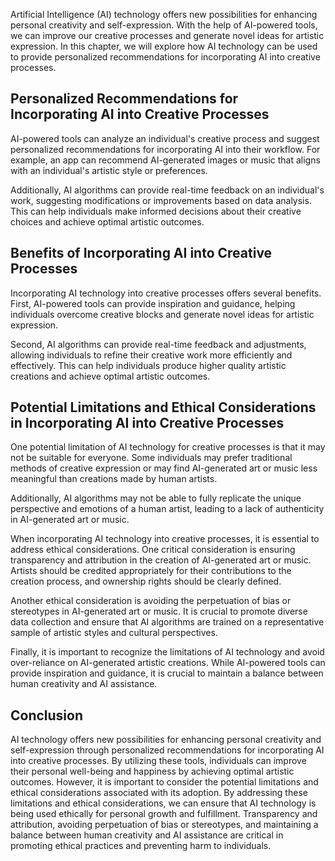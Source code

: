 

Artificial Intelligence (AI) technology offers new possibilities for enhancing personal creativity and self-expression. With the help of AI-powered tools, we can improve our creative processes and generate novel ideas for artistic expression. In this chapter, we will explore how AI technology can be used to provide personalized recommendations for incorporating AI into creative processes.

Personalized Recommendations for Incorporating AI into Creative Processes
-------------------------------------------------------------------------

AI-powered tools can analyze an individual's creative process and suggest personalized recommendations for incorporating AI into their workflow. For example, an app can recommend AI-generated images or music that aligns with an individual's artistic style or preferences.

Additionally, AI algorithms can provide real-time feedback on an individual's work, suggesting modifications or improvements based on data analysis. This can help individuals make informed decisions about their creative choices and achieve optimal artistic outcomes.

Benefits of Incorporating AI into Creative Processes
----------------------------------------------------

Incorporating AI technology into creative processes offers several benefits. First, AI-powered tools can provide inspiration and guidance, helping individuals overcome creative blocks and generate novel ideas for artistic expression.

Second, AI algorithms can provide real-time feedback and adjustments, allowing individuals to refine their creative work more efficiently and effectively. This can help individuals produce higher quality artistic creations and achieve optimal artistic outcomes.

Potential Limitations and Ethical Considerations in Incorporating AI into Creative Processes
--------------------------------------------------------------------------------------------

One potential limitation of AI technology for creative processes is that it may not be suitable for everyone. Some individuals may prefer traditional methods of creative expression or may find AI-generated art or music less meaningful than creations made by human artists.

Additionally, AI algorithms may not be able to fully replicate the unique perspective and emotions of a human artist, leading to a lack of authenticity in AI-generated art or music.

When incorporating AI technology into creative processes, it is essential to address ethical considerations. One critical consideration is ensuring transparency and attribution in the creation of AI-generated art or music. Artists should be credited appropriately for their contributions to the creation process, and ownership rights should be clearly defined.

Another ethical consideration is avoiding the perpetuation of bias or stereotypes in AI-generated art or music. It is crucial to promote diverse data collection and ensure that AI algorithms are trained on a representative sample of artistic styles and cultural perspectives.

Finally, it is important to recognize the limitations of AI technology and avoid over-reliance on AI-generated artistic creations. While AI-powered tools can provide inspiration and guidance, it is crucial to maintain a balance between human creativity and AI assistance.

Conclusion
----------

AI technology offers new possibilities for enhancing personal creativity and self-expression through personalized recommendations for incorporating AI into creative processes. By utilizing these tools, individuals can improve their personal well-being and happiness by achieving optimal artistic outcomes. However, it is important to consider the potential limitations and ethical considerations associated with its adoption. By addressing these limitations and ethical considerations, we can ensure that AI technology is being used ethically for personal growth and fulfillment. Transparency and attribution, avoiding perpetuation of bias or stereotypes, and maintaining a balance between human creativity and AI assistance are critical in promoting ethical practices and preventing harm to individuals.
